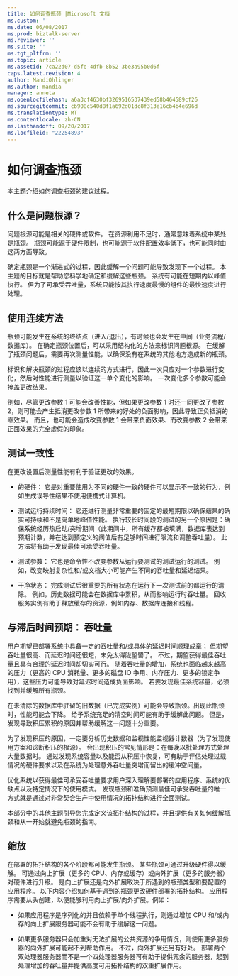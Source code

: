 ```yaml
---
title: 如何调查瓶颈 |Microsoft 文档
ms.custom: ''
ms.date: 06/08/2017
ms.prod: biztalk-server
ms.reviewer: ''
ms.suite: ''
ms.tgt_pltfrm: ''
ms.topic: article
ms.assetid: 7ca22d07-d5fe-4dfb-8b52-3be3a95b0d6f
caps.latest.revision: 4
author: MandiOhlinger
ms.author: mandia
manager: anneta
ms.openlocfilehash: a6a3cf4630bf3269516537439ed58b464589cf26
ms.sourcegitcommit: cb908c540d8f1a692d01dc8f313e16cb4b4e696d
ms.translationtype: MT
ms.contentlocale: zh-CN
ms.lasthandoff: 09/20/2017
ms.locfileid: "22254893"
---
```

# <a name="how-to-investigate-bottlenecks"></a>如何调查瓶颈
本主题介绍如何调查瓶颈的建议过程。  
  
## <a name="what-is-the-source-of-the-problem"></a>什么是问题根源？  
 问题根源可能是相关的硬件或软件。 在资源利用不足时，通常意味着系统中某处是瓶颈。 瓶颈可能源于硬件限制，也可能源于软件配置效率低下，也可能同时由这两方面导致。  
  
 确定瓶颈是一个渐进式的过程，因此缓解一个问题可能导致发现下一个过程。 本主题的目标就是帮助您科学地确定和缓解这些瓶颈。 系统有可能在短期内以峰值执行。 但为了可承受吞吐量，系统只能按其执行速度最慢的组件的最快速度进行处理。  
  
## <a name="using-a-serial-approach"></a>使用连续方法  
 瓶颈可能发生在系统的终结点（进入/退出），有时候也会发生在中间（业务流程/数据库）。 在确定瓶颈位置后，可以采用结构化的方法来标识问题根源。 在缓解了瓶颈问题后，需要再次测量性能，以确保没有在系统的其他地方造成新的瓶颈。  
  
 标识和解决瓶颈的过程应该以连续的方式进行，因此一次只应对一个参数进行变化，然后对性能进行测量以验证这一单个变化的影响。 一次变化多个参数可能会掩盖更改结果。  
  
 例如，尽管更改参数 1 可能会改善性能，但如果更改参数 1 时还一同更改了参数 2，则可能会产生抵消更改参数 1 所带来的好处的负面影响，因此导致正负抵消的零效果。 而且，也可能会造成改变参数 1 会带来负面效果、而改变参数 2 会带来正面效果的完全虚假的印象。  
  
## <a name="testing-consistency"></a>测试一致性  
 在更改设置后测量性能有利于验证更改的效果。  
  
-   的硬件： 它是对重要使用为不同的硬件一致的硬件可以显示不一致的行为，例如生成误导性结果不使用便携式计算机。  
  
-   测试运行持续时间： 它还进行测量非常重要的固定的最短期限以确保结果的确实可持续和不是简单地峰值性能。 执行较长时间段的测试的另一个原因是：确保系统经历热启动/突增期间（此期间中，所有缓存都被填满，数据库表达到预期计数，并在达到预定义的阈值后有足够时间进行限流和调整吞吐量）。 此方法将有助于发现最佳可承受吞吐量。  
  
-   测试参数： 它也是命令性不改变参数从运行要测试的测试运行的测试。 例如，改变映射复杂性和/或文档大小可能产生不同的吞吐量和延迟结果。  
  
-   干净状态： 完成测试后很重要的所有状态在运行下一次测试前的都运行的清除。 例如，历史数据可能会在数据库中累积，从而影响运行时吞吐量。 回收服务实例有助于释放缓存的资源，例如内存、数据库连接和线程。  
  
## <a name="expectations-throughput-versus-latency"></a>与滞后时间预期： 吞吐量  
 用户期望已部署系统中具备一定的吞吐量和/或具体的延迟时间顺理成章； 但期望吞吐量很高、而延迟时间还很短，未免太得陇望蜀了。 不过，期望获得最佳吞吐量且具有合理的延迟时间却切实可行。 随着吞吐量的增加，系统也面临越来越高的压力（更高的 CPU 消耗量、更多的磁盘 IO 争用、内存压力、更多的锁定争用），这些压力可能导致对延迟时间造成负面影响。 若要发现最佳系统容量，必须找到并缓解所有瓶颈。  
  
 在未清除的数据库中驻留的旧数据（已完成实例）可能会导致瓶颈。出现此瓶颈时，性能可能会下降。 给予系统充足的清空时间可能有助于缓解此问题。 但是，发现导致积压累积的原因并帮助缓解这一问题十分重要。  
  
 为了发现积压的原因，一定要分析历史数据和监视性能监视器计数器（为了发现使用方案和诊断积压的根源）。 会出现积压的常见情形是：在每晚以批处理方式处理大量数据时。 通过发现系统容量以及能否从积压中恢复，可有助于评估处理过载情况的硬件要求以及在系统为处理意外吞吐量突增而留出的缓冲空间量。  
  
 优化系统以获得最佳可承受吞吐量要求用户深入理解要部署的应用程序、系统的优缺点以及特定情况下的使用模式。 发现瓶颈和准确预测最佳可承受吞吐量的唯一方式就是通过对非常契合生产中使用情况的拓扑结构进行全面测试。  
  
 本部分中的其他主题引导您完成定义该拓扑结构的过程，并且提供有关如何缓解瓶颈和从一开始就避免瓶颈的指南。  
  
## <a name="scaling"></a>缩放  
 在部署的拓扑结构的各个阶段都可能发生瓶颈。 某些瓶颈可通过升级硬件得以缓解。 可通过向上扩展（更多的 CPU、内存或缓存）或向外扩展（更多的服务器）对硬件进行升级。 是向上扩展还是向外扩展取决于所遇到的瓶颈类型和要配置的应用程序。 以下内容介绍如何基于遇到的瓶颈更改硬件部署的拓扑结构。 应用程序需要从头创建，以便能够利用向上扩展/向外扩展。例如：  
  
-   如果应用程序是序列化的并且依赖于单个线程执行，则通过增加 CPU 和/或内存的向上扩展服务器可能不会有助于缓解这一问题。  
  
-   如果更多服务器只会加重对无法扩展的公共资源的争用情况，则使用更多服务器的向外扩展可能起不到帮助作用。 不过，向外扩展还另有好处。 部署两个双处理器服务器而不是一个四处理器服务器可有助于提供冗余的服务器，起到处理增加的吞吐量并提供高度可用拓扑结构的双重扩展作用。